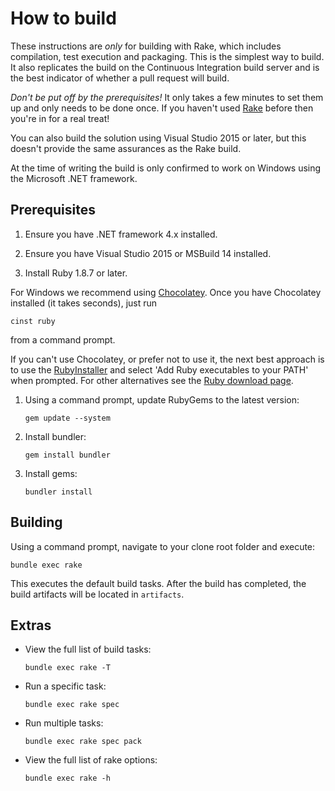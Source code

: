 # How to build

These instructions are *only* for building with Rake, which includes compilation, test execution and packaging. This is the simplest way to build.
It also replicates the build on the Continuous Integration build server and is the best indicator of whether a pull request will build.

*Don't be put off by the prerequisites!* It only takes a few minutes to set them up and only needs to be done once. If you haven't used [Rake](http://rake.rubyforge.org/ "RAKE -- Ruby Make") before then you're in for a real treat!

You can also build the solution using Visual Studio 2015 or later, but this doesn't provide the same assurances as the Rake build.

At the time of writing the build is only confirmed to work on Windows using the Microsoft .NET framework.

## Prerequisites

1. Ensure you have .NET framework 4.x installed.

1. Ensure you have Visual Studio 2015 or MSBuild 14 installed.

1. Install Ruby 1.8.7 or later.

 For Windows we recommend using [Chocolatey](https://chocolatey.org/). Once you have Chocolatey installed (it takes seconds), just run

 `cinst ruby`

 from a command prompt.

 If you can't use Chocolatey, or prefer not to use it, the next best approach is to use the [RubyInstaller](http://rubyinstaller.org/) and select 'Add Ruby executables to your PATH' when prompted. For other alternatives see the [Ruby download page](http://www.ruby-lang.org/en/downloads/).

1. Using a command prompt, update RubyGems to the latest version:

    `gem update --system`

1. Install bundler:

    `gem install bundler`

1. Install gems:

    `bundler install`

## Building

Using a command prompt, navigate to your clone root folder and execute:

`bundle exec rake`

This executes the default build tasks. After the build has completed, the build artifacts will be located in `artifacts`.

## Extras

* View the full list of build tasks:

    `bundle exec rake -T`

* Run a specific task:

    `bundle exec rake spec`

* Run multiple tasks:

    `bundle exec rake spec pack`

* View the full list of rake options:

    `bundle exec rake -h`
